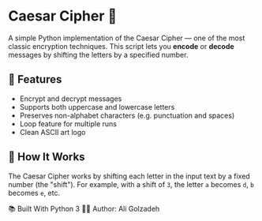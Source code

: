 # Caesar Cipher 🔐

A simple Python implementation of the Caesar Cipher — one of the most classic encryption techniques. This script lets you **encode** or **decode** messages by shifting the letters by a specified number.

## 📌 Features

- Encrypt and decrypt messages
- Supports both uppercase and lowercase letters
- Preserves non-alphabet characters (e.g. punctuation and spaces)
- Loop feature for multiple runs
- Clean ASCII art logo

## 🧠 How It Works

The Caesar Cipher works by shifting each letter in the input text by a fixed number (the "shift"). For example, with a shift of `3`, the letter `a` becomes `d`, `b` becomes `e`, etc.

📚 Built With
Python 3
🧑‍💻 Author:
Ali Golzadeh


